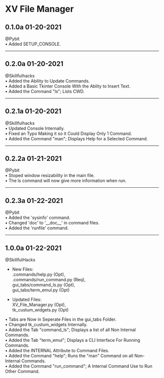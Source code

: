 XV File Manager
====

0.1.0a 01-20-2021  
---  
@Pybit  
• Added SETUP_CONSOLE. 

---
0.2.0a 01-20-2021  
---  
@Skillfulhacks  
• Added the Ability to Update Commands.  
• Added a Basic Tkinter Console With the Ablity to Insert Text.  
• Added the Command "ls"; Lists CWD.  

---
0.2.1a 01-20-2021  
---  
@Skillfulhacks  
• Updated Console Internally.  
• Fixed an Typo Making it so it Could Display Only 1 Command.  
• Added the Command "man"; Displays Help for a Selected Command.  

---
0.2.2a 01-21-2021   
---  
@Pybit   
• Stoped window resizability in the main file.   
• The ls command will now give more information when run.  

---
0.2.3a 01-22-2021  
---  
@Pybit   
• Added the 'sysinfo' command.  
• Changed 'doc' to '\_\_doc\_\_' in command files.  
• Added the 'runfile' command.  


---
1.0.0a 01-22-2021   
---  
@SkillfulHacks 
* New Files:  
.commands/help.py (Opt),  
.commands/run_command.py (Req),  
gui_tabs/command_ls.py (Opt),  
gui_tabs/term_emul.py (Opt)  

* Updated Files:  
XV_File_Manager.py (Opt),  
tk_custum_widgets.py (Opt)  
  
• Tabs are Now in Seperate Files in the gui_tabs Folder.  
• Changed tk_custum_widgets Internally.  
• Added the Tab "command_ls"; Displays a list of all Non Internal Commands.  
• Added the Tab "term_emul"; Displays a CLI Interface For Running Commands.  
• Added the INTERNAL Attribute to Command Files.  
• Added the Command "help"; Runs the "man" Command on all Non-Internal Commands.  
• Added the Command "run_command"; A Internal Command Use to Run Other Command.  
